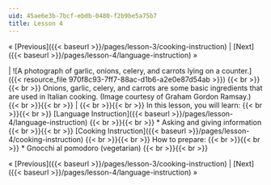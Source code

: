 ```yaml
---
uid: 45ae6e3b-7bcf-ebdb-0480-f2b9be5a75b7
title: Lesson 4
---
```


« [Previous]({{< baseurl >}}/pages/lesson-3/cooking-instruction) | [Next]({{< baseurl >}}/pages/lesson-4/language-instruction) »

| ![A photograph of garlic, onions, celery, and carrots lying on a counter.]({{< resource_file 970f8c93-7ff7-88ac-d1b6-a2e0e87d54ab >}}) {{< br >}}{{< br >}} Onions, garlic, celery, and carrots are some basic ingredients that are used in Italian cooking. (Image courtesy of Graham Gordon Ramsay.) {{< br >}}{{< br >}}  |  {{< br >}}{{< br >}} In this lesson, you will learn: {{< br >}}{{< br >}} [Language Instruction]({{< baseurl >}}/pages/lesson-4/language-instruction) {{< br >}}{{< br >}} *   Asking and giving information {{< br >}}{{< br >}} [Cooking Instruction]({{< baseurl >}}/pages/lesson-4/cooking-instruction) {{< br >}}{{< br >}} How to prepare: {{< br >}}{{< br >}} *   Gnocchi al pomodoro (vegetarian) {{< br >}}{{< br >}}  

« [Previous]({{< baseurl >}}/pages/lesson-3/cooking-instruction) | [Next]({{< baseurl >}}/pages/lesson-4/language-instruction) »